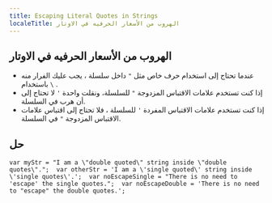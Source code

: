 ```yaml
---
title: Escaping Literal Quotes in Strings
localeTitle: الهروب من الأسعار الحرفيه في الاوتار
---
```

## الهروب من الأسعار الحرفيه في الاوتار

*   عندما تحتاج إلى استخدام حرف خاص مثل `"` داخل سلسلة ، يجب عليك الفرار منه باستخدام `\` .
*   إذا كنت تستخدم علامات الاقتباس المزدوجة `"` للسلسلة، ونقلت واحدة `'` لا تحتاج إلى أن هرب في السلسلة.
*   إذا كنت تستخدم علامات الاقتباس المفردة `'` للسلسلة ، فلا تحتاج إلى اقتباس علامات الاقتباس المزدوجة `"` في السلسلة.

## حل

 `var myStr = "I am a \"double quoted\" string inside \"double quotes\"."; 
 var otherStr = 'I am a \'single quoted\' string inside \'single quotes\'.'; 
 var noEscapeSingle = "There is no need to 'escape' the single quotes."; 
 var noEscapeDouble = 'There is no need to "escape" the double quotes.'; 
`